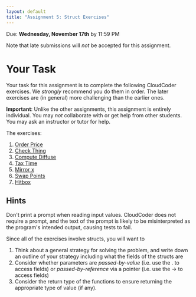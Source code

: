 ```yaml
---
layout: default
title: "Assignment 5: Struct Exercises"
---
```


Due: **Wednesday, November 17th** by 11:59 PM

<div class="callout">
Note that late submissions will <em>not</em> be accepted for this assignment.
</div>

# Your Task

Your task for this assignment is to complete the following CloudCoder exercises.  We <em>strongly</em> recommend you do them in order.  The later exercises are (in general) more challenging than the earlier ones.

<div class="callout">
<b>Important</b>: Unlike the other assignments, this assignment is entirely individual.  You may <em>not</em> collaborate with or get help from other students.  You may ask an instructor or tutor for help.
</div>

The exercises:

1. [Order Price](https://cs.ycp.edu/cloudcoder/#exercise?c=23,p=1176) <!-- 23:42 -->
2. [Check Thing](https://cs.ycp.edu/cloudcoder/#exercise?c=23,p=1175) <!-- 23:41 -->
3. [Compute Diffuse](https://cs.ycp.edu/cloudcoder/#exercise?c=23,p=1174) <!-- 23:40 -->
4. [Tax Time](https://cs.ycp.edu/cloudcoder/#exercise?c=23,p=1177) <!-- 23:43 -->
5. [Mirror x](https://cs.ycp.edu/cloudcoder/#exercise?c=23,p=1178) <!-- 23:44 -->
6. [Swap Points](https://cs.ycp.edu/cloudcoder/#exercise?c=23,p=1179) <!-- 23:45 -->
7. [Hitbox](https://cs.ycp.edu/cloudcoder/#exercise?c=23,p=1180)  <!-- 23:46 -->

## Hints

Don't print a prompt when reading input values.  CloudCoder does not require a prompt, and the text of the prompt is likely to be misinterpreted as the program's intended output, causing tests to fail.

Since all of the exercises involve structs, you will want to

1. Think about a general strategy for solving the problem, and write down an outline of your strategy including what the fields of the structs are
2. Consider whether parameters are *passed-by-value* (i.e. use the . to access fields) or *passed-by-reference* via a pointer (i.e. use the -> to access fields)
3. Consider the return type of the functions to ensure returning the appropriate type of value (if any).

<!-- vim:set wrap: -->
<!-- vim:set linebreak: -->
<!-- vim:set nolist: -->
